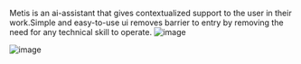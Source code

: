 Metis is an ai-assistant that gives contextualized support to the user in their work.Simple and  easy-to-use ui removes barrier to entry by removing the need for any technical skill to operate.
![image](https://github.com/notrublue/Metis-AI/assets/134992487/5e4116cc-8ec7-4751-8555-cffceb394cfd)

![image](https://github.com/notrublue/Metis-AI/assets/134992487/a60738bb-557c-462a-91f3-a307da7e49d2)



